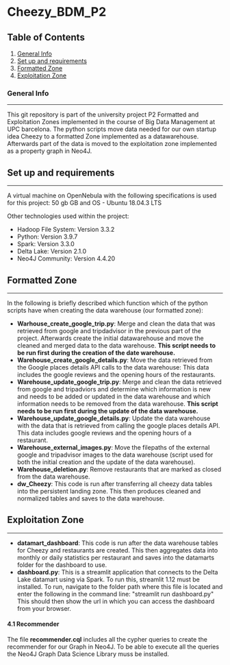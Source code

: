 # Cheezy_BDM_P2

## Table of Contents
1. [General Info](#general-info)
2. [Set up and requirements](#set-up-and-requirements)
3. [Formatted Zone](#formatted-zone)
4. [Exploitation Zone](#exploitation-zone)

### General Info
***
This git repository is part of the university project P2 Formatted and Exploitation Zones implemented in the course of Big Data Management at UPC barcelona. The python scripts move data needed for our own startup idea Cheezy to a formatted Zone implemented as a datawarehouse. Afterwards part of the data is moved to the exploitation zone implemented as a property graph in Neo4J.

## Set up and requirements
***
A virtual machine on OpenNebula with the following specifications is used for this project: 
50 gb GB and OS - Ubuntu 18.04.3 LTS

Other technologies used within the project:
* Hadoop File System: Version 3.3.2 
* Python: Version 3.9.7
* Spark: Version 3.3.0
* Delta Lake: Version 2.1.0 
* Neo4J Community: Version 4.4.20

## Formatted Zone
***
In the following is briefly described which function which of the python scripts have when creating the data warehouse (our formatted zone):

* **Warhouse_create_google_trip.py**: Merge and clean the data that was retrieved from google and tripdadvisor in the previous part of the project. Afterwards create the initial datawarehouse and move the cleaned and merged data to the data warehouse. **This script needs to be run first during the creation of the date warehouse.**
* **Warehouse_create_google_details.py**: Move the data retrieved from the Google places details API calls to the data warehouse: This data includes the google reviews and the opening hours of the restaurants.
* **Warehouse_update_google_trip.py**: Merge and clean the data retrieved from google and tripadviors and determine which information is new and needs to be added or updated  in the data warehouse and which information needs to be removed from the data warehouse. **This script needs to be run first during the update of the data warehouse.**
* **Warehouse_update_google_details.py**: Update the data warehouse with the data that is retrieved from calling the google places details API. This data includes google reviews and the opening hours of a restaurant.
* **Warehouse_external_images.py**: Move the filepaths of the external google and tripadvisor images to the data warehouse (script used for both the initial creation and the update of the data warehouse).
* **Warehouse_deletion.py**: Remove restaurants that are marked as closed from the data warehouse.
* **dw_Cheezy**: This code is run after transferring all cheezy data tables into the persistent landing zone. This then produces cleaned and normalized tables and saves to the data warehouse.

## Exploitation Zone
***

* **datamart_dashboard**: This code is run after the data warehouse tables for Cheezy and restaurants are created. This then aggregates data into monthly or daily statistics per restaurant and saves into the datamarts folder for the dashboard to use.
* **dashboard.py**: This is a streamlit application that connects to the Delta Lake datamart using via Spark. To run this, streamlit 1.12 must be installed. To run, navigate to the folder path where this file is located and enter the following in the command line: "streamlit run dashboard.py" This should then show the url in which you can access the dashboard from your browser.

#### 4.1 Recommender
The file **recommender.cql** includes all the cypher queries to create the recommender for our Graph in Neo4J. To be able to execute all the queries the Neo4J Graph Data Science Library muss be installed.



